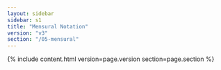 ```yaml
---
layout: sidebar
sidebar: s1
title: "Mensural Notation"
version: "v3"
section: "/05-mensural"
---
```

{% include content.html version=page.version section=page.section %}